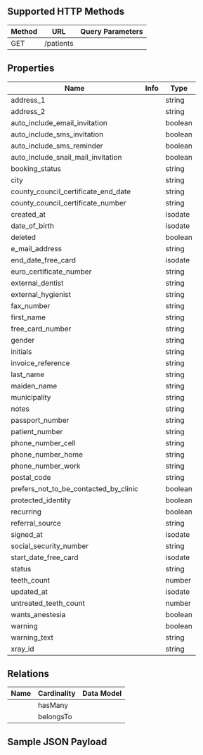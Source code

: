 ## Supported HTTP Methods
| Method | URL | Query Parameters |
| ------ | --- | ---------------- |
| GET | /patients |  |


## Properties
| Name | Info | Type |
| ---- | ---- | ---- |
| address_1 |  | string |
| address_2 |  | string |
| auto_include_email_invitation |  | boolean |
| auto_include_sms_invitation |  | boolean |
| auto_include_sms_reminder |  | boolean |
| auto_include_snail_mail_invitation |  | boolean |
| booking_status |  | string |
| city |  | string |
| county_council_certificate_end_date |  | string |
| county_council_certificate_number |  | string |
| created_at |  | isodate |
| date_of_birth |  | isodate |
| deleted |  | boolean |
| e_mail_address |  | string |
| end_date_free_card |  | isodate |
| euro_certificate_number |  | string |
| external_dentist |  | string |
| external_hygienist |  | string |
| fax_number |  | string |
| first_name |  | string |
| free_card_number |  | string |
| gender |  | string |
| initials |  | string |
| invoice_reference |  | string |
| last_name |  | string |
| maiden_name |  | string |
| municipality |  | string |
| notes |  | string |
| passport_number |  | string |
| patient_number |  | string |
| phone_number_cell |  | string |
| phone_number_home |  | string |
| phone_number_work |  | string |
| postal_code |  | string |
| prefers_not_to_be_contacted_by_clinic |  | boolean |
| protected_identity |  | boolean |
| recurring |  | boolean |
| referral_source |  | string |
| signed_at |  | isodate |
| social_security_number |  | string |
| start_date_free_card |  | isodate |
| status |  | string |
| teeth_count |  | number |
| updated_at |  | isodate |
| untreated_teeth_count |  | number |
| wants_anestesia |  | boolean |
| warning |  | boolean |
| warning_text |  | string |
| xray_id |  | string |


## Relations
| Name | Cardinality | Data Model |
| ------------- | ------------- | ------------- |
|  | hasMany |  |
|  | belongsTo |  |

## Sample JSON Payload
```

```
